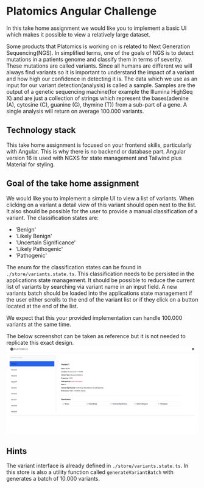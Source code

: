 # Platomics Angular Challenge

In this take home assignment we would like you to implement a basic UI which makes it possible to view a relatively large dataset.

Some products that Platomics is working on is related to Next Generation Sequencing(NGS). In simplified terms, one of the goals of NGS is to detect mutations in a patients genome and classify them in terms of severity. These mutations are called variants. Since all humans are different we will always find variants so it is important to understand the impact of a variant and how high our confidence in detecting it is.
The data which we use as an input for our variant detection(analysis) is called a sample. Samples are the output of a genetic sequencing machine(for example the Illumina HighSeq X) and are just a collection of strings which represent the bases(adenine (A), cytosine (C), guanine (G), thymine (T)) from a sub-part of a gene. A single analysis will return on average 100.000 variants.

## Technology stack ##

This take home assignment is focused on your frontend skills, particularly with Angular. This is why there is no backend or database part. Angular version 16 is used with NGXS for state management and Tailwind plus Material for styling.

## Goal of the take home assignment ##

We would like you to implement a simple UI to view a list of variants. When clicking on a variant a detail view of this variant should open next to the list. It also should be possible for the user to provide a manual classification of a variant. The classification states are:
* 'Benign'
* 'Likely Benign'
* 'Uncertain Significance'
* 'Likely Pathogenic'
* 'Pathogenic'

The enum for the classification states can be found in `./store/variants.state.ts`.
This classification needs to be persisted in the applications state management. It should be possible to reduce the current list of variants by searching via variant name in an input field. A new variants batch should be loaded into the applications state management if the user either scrolls to the end of the variant list or if they click on a button located at the end of the list.

We expect that this your provided implementation can handle 100.000 variants at the same time.

The below screenshot can be taken as reference but it is not needed to replicate this exact design.
![](example-screen.png)

## Hints ##

The variant interface is already defined in `./store/variants.state.ts`. In this store is also a utility function called `generateVariantBatch` with generates a batch of 10.000 variants.